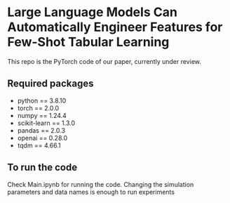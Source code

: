 # Large Language Models Can Automatically Engineer Features for Few-Shot Tabular Learning #

This repo is the PyTorch code of our paper, currently under review.

## Required packages ##
- python == 3.8.10
- torch == 2.0.0
- numpy == 1.24.4
- scikit-learn == 1.3.0
- pandas == 2.0.3
- openai == 0.28.0
- tqdm == 4.66.1
  
## To run the code ##
Check Main.ipynb for running the code. Changing the simulation parameters and data names is enough to run experiments
